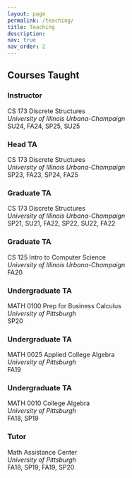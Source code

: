 ```yaml
---
layout: page
permalink: /teaching/
title: Teaching
description: 
nav: true
nav_order: 2
---
```


## Courses Taught

### **Instructor**
CS 173 Discrete Structures\
_University of Illinois Urbana-Champaign_\
SU24, FA24, SP25, SU25

### **Head TA**
CS 173 Discrete Structures\
_University of Illinois Urbana-Champaign_\
SP23, FA23, SP24, FA25

### **Graduate TA**
CS 173 Discrete Structures\
_University of Illinois Urbana-Champaign_\
SP21, SU21, FA22, SP22, SU22, FA22

### **Graduate TA**
CS 125 Intro to Computer Science\
_University of Illinois Urbana-Champaign_\
FA20

### **Undergraduate TA**
MATH 0100 Prep for Business Calculus\
_University of Pittsburgh_\
SP20

### **Undergraduate TA**
MATH 0025 Applied College Algebra\
_University of Pittsburgh_\
FA19

### **Undergraduate TA**
MATH 0010 College Algebra\
_University of Pittsburgh_\
FA18, SP19

### **Tutor**
Math Assistance Center\
_University of Pittsburgh_\
FA18, SP19, FA19, SP20





